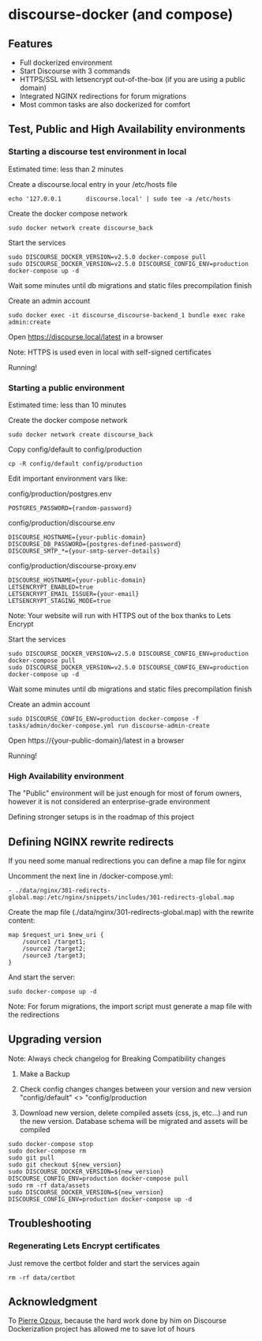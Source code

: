# discourse-docker (and compose)

## Features

* Full dockerized environment
* Start Discourse with 3 commands 
* HTTPS/SSL with letsencrypt out-of-the-box (if you are using a public domain)
* Integrated NGINX redirections for forum migrations
* Most common tasks are also dockerized for comfort

## Test, Public and High Availability environments

### Starting a discourse test environment in local

Estimated time: less than 2 minutes

Create a discourse.local entry in your /etc/hosts file

```
echo '127.0.0.1       discourse.local' | sudo tee -a /etc/hosts
```

Create the docker compose network

```
sudo docker network create discourse_back
```

Start the services

```
sudo DISCOURSE_DOCKER_VERSION=v2.5.0 docker-compose pull
sudo DISCOURSE_DOCKER_VERSION=v2.5.0 DISCOURSE_CONFIG_ENV=production docker-compose up -d
```

Wait some minutes until db migrations and static files precompilation finish

Create an admin account

```
sudo docker exec -it discourse_discourse-backend_1 bundle exec rake admin:create
```

Open https://discourse.local/latest in a browser

Note: HTTPS is used even in local with self-signed certificates

Running!

### Starting a public environment

Estimated time: less than 10 minutes

Create the docker compose network

```
sudo docker network create discourse_back
```

Copy config/default to config/production
```
cp -R config/default config/production
```

Edit important environment vars like:

config/production/postgres.env
```
POSTGRES_PASSWORD={random-password}
```

config/production/discourse.env
```
DISCOURSE_HOSTNAME={your-public-domain}
DISCOURSE_DB_PASSWORD={postgres-defined-password}
DISCOURSE_SMTP_*={your-smtp-server-details}
```

config/production/discourse-proxy.env
```
DISCOURSE_HOSTNAME={your-public-domain}
LETSENCRYPT_ENABLED=true
LETSENCRYPT_EMAIL_ISSUER={your-email}
LETSENCRYPT_STAGING_MODE=true
```

Note: Your website will run with HTTPS out of the box thanks to Lets Encrypt

Start the services

```
sudo DISCOURSE_DOCKER_VERSION=v2.5.0 DISCOURSE_CONFIG_ENV=production docker-compose pull
sudo DISCOURSE_DOCKER_VERSION=v2.5.0 DISCOURSE_CONFIG_ENV=production docker-compose up -d
```

Wait some minutes until db migrations and static files precompilation finish

Create an admin account

```
sudo DISCOURSE_CONFIG_ENV=production docker-compose -f tasks/admin/docker-compose.yml run discourse-admin-create
```

Open https://{your-public-domain}/latest in a browser

Running!

### High Availability environment

The "Public" environment will be just enough for most of forum owners, however it is not considered an enterprise-grade environment

Defining stronger setups is in the roadmap of this project

## Defining NGINX rewrite redirects

If you need some manual redirections you can define a map file for nginx

Uncomment the next line in /docker-compose.yml:
```
- ./data/nginx/301-redirects-global.map:/etc/nginx/snippets/includes/301-redirects-global.map
```

Create the map file (./data/nginx/301-redirects-global.map) with the rewrite content:
```
map $request_uri $new_uri {
    /source1 /target1;
    /source2 /target2;
    /source3 /target3;
}
```

And start the server:
```
sudo docker-compose up -d
```

Note: For forum migrations, the import script must generate a map file with the redirections

## Upgrading version

Note: Always check changelog for Breaking Compatibility changes

1. Make a Backup

2. Check config changes changes between your version and new version "config/default" <> "config/production

3. Download new version, delete compiled assets (css, js, etc...) and run the new version. Database schema will be migrated and assets will be compiled
```
sudo docker-compose stop
sudo docker-compose rm
sudo git pull
sudo git checkout ${new_version}
sudo DISCOURSE_DOCKER_VERSION=${new_version} DISCOURSE_CONFIG_ENV=production docker-compose pull
sudo rm -rf data/assets
sudo DISCOURSE_DOCKER_VERSION=${new_version} DISCOURSE_CONFIG_ENV=production docker-compose up -d
```

## Troubleshooting

### Regenerating Lets Encrypt certificates

Just remove the certbot folder and start the services again
```
rm -rf data/certbot
```

## Acknowledgment

To [Pierre Ozoux](https://lab.libreho.st/libre.sh), because the hard work done by him on Discourse Dockerization project has allowed me to save lot of hours

